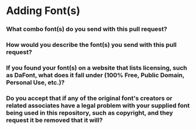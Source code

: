 # Adding Font(s)

### What combo font(s) do you send with this pull request?



### How would you describe the font(s) you send with this pull request?



### If you found your font(s) on a website that lists licensing, such as DaFont, what does it fall under (100% Free, Public Domain, Personal Use, etc.)?



### Do you accept that if any of the original font's creators or related associates have a legal problem with your supplied font being used in this repository, such as copyright, and they request it be removed that it will?
